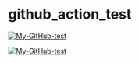 # github_action_test



[![My-GitHub-test](https://github.com/sivin79/github_action_test/actions/workflows/test.yml/badge.svg)](https://github.com/sivin79/github_action_test/actions/workflows/test.yml)

[![My-GitHub-test](https://github.com/sivin79/github_action_test/actions/workflows/test.yml/badge.svg?branch=main)](https://github.com/sivin79/github_action_test/actions/workflows/test.yml)
